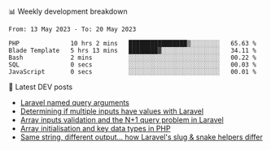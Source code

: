 📊 Weekly development breakdown
<!--START_SECTION:waka-->

```text
From: 13 May 2023 - To: 20 May 2023

PHP              10 hrs 2 mins   ████████████████▒░░░░░░░░   65.63 %
Blade Template   5 hrs 13 mins   ████████▓░░░░░░░░░░░░░░░░   34.11 %
Bash             2 mins          ░░░░░░░░░░░░░░░░░░░░░░░░░   00.22 %
SQL              0 secs          ░░░░░░░░░░░░░░░░░░░░░░░░░   00.03 %
JavaScript       0 secs          ░░░░░░░░░░░░░░░░░░░░░░░░░   00.01 %
```

<!--END_SECTION:waka-->

📕 Latest DEV posts
<!-- BLOG-POST-LIST:START -->
- [Laravel named query arguments](https://dev.to/michaelvickersuk/laravel-named-query-arguments-28kd)
- [Determining if multiple inputs have values with Laravel](https://dev.to/michaelvickersuk/determining-if-multiple-inputs-have-values-with-laravel-km6)
- [Array inputs validation and the N+1 query problem in Laravel](https://dev.to/michaelvickersuk/array-inputs-validation-and-the-n1-query-problem-in-laravel-2agb)
- [Array initialisation and key data types in PHP](https://dev.to/michaelvickersuk/array-initialisation-and-key-data-types-in-php-1e5b)
- [Same string, different output... how Laravel&#39;s slug &amp; snake helpers differ](https://dev.to/michaelvickersuk/same-string-different-output-how-laravels-slug-snake-helpers-differ-1ccj)
<!-- BLOG-POST-LIST:END -->
